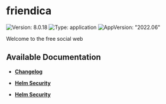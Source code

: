 # friendica

![Version: 8.0.18](https://img.shields.io/badge/Version-8.0.18-informational?style=flat-square) ![Type: application](https://img.shields.io/badge/Type-application-informational?style=flat-square) ![AppVersion: "2022.06"](https://img.shields.io/badge/AppVersion-"2022.06"-informational?style=flat-square)

Welcome to the free social web

## Available Documentation

- [**Changelog**](CHANGELOG)

- [**Helm Security**](container-security)

- [**Helm Security**](helm-security)

